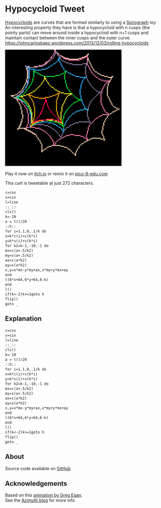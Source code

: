 # Hypocycloid Tweet
[Hypocycloids](https://en.wikipedia.org/wiki/Hypocycloid) are curves that 
are formed similarly to using a [Spirograph](https://en.wikipedia.org/wiki/Spirograph) toy
An interesting property they have is that a hypocycloid with n cusps (the pointy parts) 
can move around inside a hypocycloid with n+1 cusps and maintain contact between the inner
cusps and the outer curve.
<a href="https://johncarlosbaez.wordpress.com/2013/12/03/rolling-hypocycloids/"><cite>https://johncarlosbaez.wordpress.com/2013/12/03/rolling-hypocycloids</cite></a>


[![alt](images/cover.png)](https://minimechmedia.itch.io/hypocycloid-tweet)


Play it now on [itch.io](https://minimechmedia.itch.io/hypocycloid-tweet) or remix it on [pico-8-edu.com](https://www.pico-8-edu.com/?c=)


This cart is tweetable at just 272 characters.

<pre><code>c=cos
s=sin
l=line
::_::
cls()
k=-10
a = t()/20
::h::
for i=1.1,0,.1/k do
x=k*c(i)+c(k*i)
y=k*s(i)+s(k*i)
for k2=k-1,-10,-1 do
mx=c(a+.5/k2)
my=s(a+.5/k2)
ax=c(a*k2)
ay=s(a*k2)
x,y=x*mx-y*my+ax,x*my+y*mx+ay
end
l(6*x+64,6*y+64,6-k)
end
l()
if(k<-2)k+=1goto h
flip()
goto _</code></pre>

## Explanation
<pre><code>c=cos
s=sin
l=line
::_::
cls()
k=-10
a = t()/20
::h::
for i=1.1,0,.1/k do
x=k*c(i)+c(k*i)
y=k*s(i)+s(k*i)
for k2=k-1,-10,-1 do
mx=c(a+.5/k2)
my=s(a+.5/k2)
ax=c(a*k2)
ay=s(a*k2)
x,y=x*mx-y*my+ax,x*my+y*mx+ay
end
l(6*x+64,6*y+64,6-k)
end
l()
if(k<-2)k+=1goto h
flip()
goto _</code></pre>





## About




Source code available on [GitHub](https://github.com/CaterpillarGames/pico8-games/tree/master/carts/hypocycloid-tweet)


## Acknowledgements
Based on this [animation by Greg Egan](https://commons.wikimedia.org/wiki/File:Rolling_Hypocycloids.gif).  
See the [Azimuth blog](https://johncarlosbaez.wordpress.com/2013/12/03/rolling-hypocycloids/)
for more info

